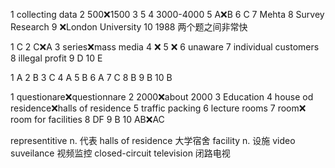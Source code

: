 
1 collecting data
2 500❌1500
3 5
4 3000-4000
5 A❌B
6 C
7 Mehta
8 Survey Research
9 ❌London University
10 1988
两个题之间非常快

1 C
2 C❌A
3 series❌mass media
4 ❌
5 ❌
6 unaware
7 individual customers
8 illegal profit
9 D
10 E

1 A
2 B
3 C
4 A
5 B
6 A
7 C
8 B
9 B
10 B


1 questionare❌questionnare
2 2000❌about 2000
3 Education
4 house od residence❌halls of residence
5 traffic packing
6 lecture rooms
7 room❌ room for facilities
8 DF
9 B
10 AB❌AC


representitive n. 代表
halls of residence 大学宿舍
facility n. 设施
video suveilance 视频监控
closed-circuit television 闭路电视
